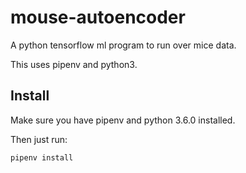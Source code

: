 # mouse-autoencoder
A python tensorflow ml program to run over mice data.

This uses pipenv and python3.

## Install
Make sure you have pipenv and python 3.6.0 installed.

Then just run:
```bash
pipenv install
```
